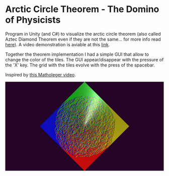# Arctic Circle Theorem - The Domino of Physicists
 Program in Unity (and C#) to visualize the arctic circle theorem (also called Aztec Diamond Theorem even if they are not the same... for more info read [here](https://en.wikipedia.org/wiki/Aztec_diamond)). A video demonstration is aviable at this [link](https://youtu.be/CIn6HWjbdXU).
 
Together the theorem implementation I had a simple GUI that allow to change the color of the tiles. The GUI appear/disappear with the pressure of the 'X' key. The grid with the tiles evolve with the press of the spacebar.

Inspired by [this Matholeger video](https://www.youtube.com/watch?v=Yy7Q8IWNfHM&t=1051s).

![![Visual example](https://www.youtube.com/watch?v=CIn6HWjbdXU)](example.png)
